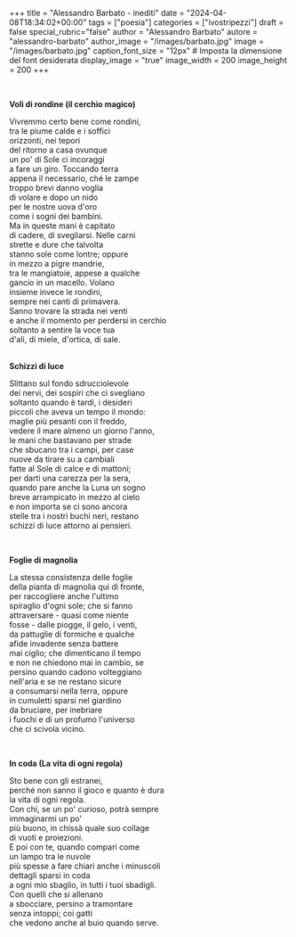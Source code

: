 +++
title = "Alessandro Barbato - inediti"
date = "2024-04-08T18:34:02+00:00"
tags = ["poesia"]
categories = ["ivostripezzi"]
draft = false
special_rubric="false"
author = "Alessandro Barbato"
autore = "alessandro-barbato"
author_image = "/images/barbato.jpg"
image = "/images/barbato.jpg"
caption_font_size = "12px"  # Imposta la dimensione del font desiderata
display_image = "true"
image_width = 200
image_height = 200
+++

<div style="text-align: justify">

</br>


**Voli di rondine (il cerchio magico)**


Vivremmo certo bene come rondini,  
tra le piume calde e i soffici  
orizzonti, nei tepori  
del ritorno a casa ovunque  
un po' di Sole ci incoraggi  
a fare un giro. Toccando terra  
appena il necessario, ché le zampe  
troppo brevi danno voglia  
di volare e dopo un nido  
per le nostre uova d'oro  
come i sogni dei bambini.  
Ma in queste mani è capitato  
di cadere, di svegliarsi. Nelle carni  
strette e dure che talvolta  
stanno sole come lontre; oppure  
in mezzo a pigre mandrie,  
tra le mangiatoie, appese a qualche  
gancio in un macello. Volano  
insieme invece le rondini,  
sempre nei canti di primavera.  
Sanno trovare la strada nei venti  
e anche il momento per perdersi in cerchio  
soltanto a sentire la voce tua  
d'ali, di miele, d'ortica, di sale.  
</br>

<!--more-->

**Schizzi di luce**  

Slittano sul fondo sdrucciolevole  
dei nervi, dei sospiri che ci svegliano  
soltanto quando è tardi, i desideri  
piccoli che aveva un tempo il mondo:  
maglie più pesanti con il freddo,  
vedere il mare almeno un giorno l'anno,  
le mani che bastavano per strade  
che sbucano tra i campi, per case  
nuove da tirare su a cambiali  
fatte al Sole di calce e di mattoni;  
per darti una carezza per la sera,  
quando pare anche la Luna un sogno  
breve arrampicato in mezzo al cielo  
e non importa se ci sono ancora  
stelle tra i nostri buchi neri, restano  
schizzi di luce attorno ai pensieri.  

</br>

**Foglie di magnolia**  

La stessa consistenza delle foglie  
della pianta di magnolia qui di fronte,  
per raccogliere anche l'ultimo  
spiraglio d'ogni sole; che si fanno  
attraversare  - quasi come niente  
fosse - dalle piogge, il gelo, i venti,  
da pattuglie di formiche e qualche  
afide invadente senza battere  
mai ciglio; che dimenticano il tempo  
e non ne chiedono mai in cambio, se  
persino quando cadono volteggiano  
nell'aria e se ne restano sicure  
a consumarsi nella terra, oppure  
in cumuletti sparsi nel giardino  
da bruciare, per inebriare  
i fuochi e di un profumo l'universo  
che ci scivola vicino.  

</br>

**In coda (La vita di ogni regola)**

Sto bene con gli estranei,  
perché non sanno il gioco e quanto è dura  
la vita di ogni regola.  
Con chi, se un po' curioso, potrà sempre  
immaginarmi un po'  
più buono, in chissà quale suo collage  
di vuoti e proiezioni.  
E poi con te, quando compari come  
un lampo tra le nuvole  
più spesse a fare chiari anche i minuscoli  
dettagli sparsi in coda  
a ogni mio sbaglio, in tutti i tuoi sbadigli.  
Con quelli che si allenano  
a sbocciare, persino a tramontare  
senza intoppi; coi gatti  
che vedono anche al buio quando serve.  
